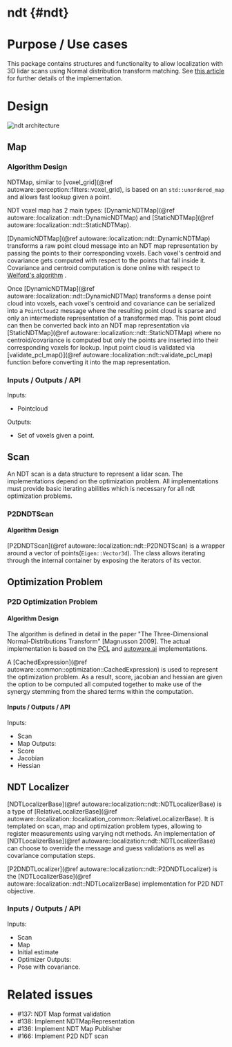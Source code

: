 ndt {#ndt}
=============

# Purpose / Use cases

This package contains structures and functionality to allow localization with 3D lidar scans using Normal distribution transform matching. See [this article](http://www.diva-portal.org/smash/get/diva2:276162/FULLTEXT02.pdf)
for further details of the implementation.

# Design

![ndt architecture](images/ndt_uml.svg)


## Map

### Algorithm Design

NDTMap, similar to [voxel_grid](@ref autoware::perception::filters::voxel_grid), is based on an `std::unordered_map` and
allows fast lookup given a point.

 NDT voxel map has 2 main types: [DynamicNDTMap](@ref autoware::localization::ndt::DynamicNDTMap) and
 [StaticNDTMap](@ref autoware::localization::ndt::StaticNDTMap).

[DynamicNDTMap](@ref autoware::localization::ndt::DynamicNDTMap) transforms a raw point cloud message into
an NDT map representation by passing the points to their corresponding voxels. Each voxel's centroid and covariance gets
computed with respect to the points that fall inside it. Covariance and centroid computation is done online with respect to [Welford's algorithm](https://en.wikipedia.org/wiki/Algorithms_for_calculating_variance) .

Once [DynamicNDTMap](@ref autoware::localization::ndt::DynamicNDTMap) transforms a dense point cloud into voxels,
each voxel's centroid and covariance can be serialized into a `PointCloud2` message where the resulting point cloud is
sparse and only an intermediate representation of a transformed map. This point cloud can then be converted back into
an NDT map representation via [StaticNDTMap](@ref autoware::localization::ndt::StaticNDTMap)
 where no centroid/covariance is computed but only the points
are inserted into their corresponding voxels for lookup. Input point cloud is validated via
[validate_pcl_map()](@ref autoware::localization::ndt::validate_pcl_map) function before converting it into the map
representation.

### Inputs / Outputs / API
 Inputs:
 * Pointcloud

 Outputs:
 * Set of voxels given a point.

## Scan

An NDT scan is a data structure to represent a lidar scan. The implementations depend on the optimization problem.
All implementations must provide basic iterating abilities which is necessary for all ndt optimization problems.

### P2DNDTScan

#### Algorithm Design
[P2DNDTScan](@ref autoware::localization::ndt::P2DNDTScan) is a wrapper around a vector of points(`Eigen::Vector3d`).
The class allows iterating through the internal container by exposing the iterators of its vector.


## Optimization Problem

### P2D Optimization Problem

#### Algorithm Design

The algorithm is defined in detail in the paper "The Three-Dimensional Normal-Distributions Transform" [Magnusson 2009].
The actual implementation is based on the [PCL](https://github.com/PointCloudLibrary/pcl/tree/master/registration/include/pcl/registration)
and [autoware.ai](https://gitlab.com/autowarefoundation/autoware.ai/core_perception/tree/master/ndt_cpu) implementations.

A [CachedExpression](@ref autoware::common::optimization::CachedExpression) is used to represent the optimization problem. As a result,
score, jacobian and hessian are given the option to be computed all computed together to make use of the synergy stemming from the shared terms within the computation.

#### Inputs / Outputs / API
Inputs:
 * Scan
 * Map
Outputs:
 * Score
 * Jacobian
 * Hessian

## NDT Localizer

[NDTLocalizerBase](@ref autoware::localization::ndt::NDTLocalizerBase) is a type of [RelativeLocalizerBase](@ref autoware::localization::localization_common::RelativeLocalizerBase).
It is templated on scan, map and optimization problem types, allowing to register measurements using varying ndt methods. An implementation of
[NDTLocalizerBase](@ref autoware::localization::ndt::NDTLocalizerBase) can choose to override the message and guess validations as well as covariance computation steps.

[P2DNDTLocalizer](@ref autoware::localization::ndt::P2DNDTLocalizer) is the [NDTLocalizerBase](@ref autoware::localization::ndt::NDTLocalizerBase) implementation for P2D NDT objective.

### Inputs / Outputs / API
Inputs:
 * Scan
 * Map
 * Initial estimate
 * Optimizer
Outputs:
 * Pose with covariance.

# Related issues
- #137: NDT Map format validation
- #138: Implement NDTMapRepresentation
- #136: Implement NDT Map Publisher
- #166: Implement P2D NDT scan
